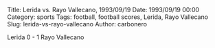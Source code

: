 Title: Lerida vs. Rayo Vallecano, 1993/09/19
Date: 1993/09/19 00:00
Category: sports
Tags: football, football scores, Lerida, Rayo Vallecano
Slug: lerida-vs-rayo-vallecano
Author: carbonero


Lerida 0 - 1 Rayo Vallecano
